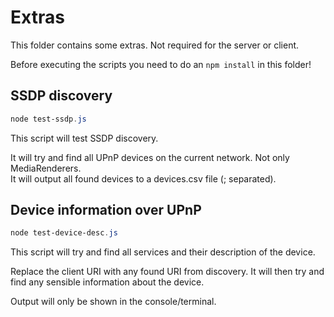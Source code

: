 # Extras

This folder contains some extras. Not required for the server or client.

Before executing the scripts you need to do an ``npm install`` in this folder!

## SSDP discovery

```powershell
node test-ssdp.js
```

This script will test SSDP discovery.

It will try and find all UPnP devices on the current network. Not only MediaRenderers.  
It will output all found devices to a devices.csv file (; separated).

## Device information over UPnP

```powershell
node test-device-desc.js
```

This script will try and find all services and their description of the device.

Replace the client URI with any found URI from discovery. It will then try and find any sensible information about the device.

Output will only be shown in the console/terminal.
